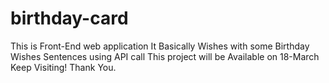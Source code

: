 # birthday-card
This is Front-End web application 
It Basically Wishes with some Birthday Wishes Sentences using API call
This project will be Available on 18-March
Keep Visiting! Thank You.
